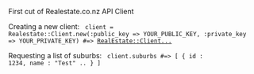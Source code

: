 First cut of Realestate.co.nz API Client

Creating a new client:
<code>
  client = Realestate::Client.new(:public_key => YOUR_PUBLIC_KEY, :private_key => YOUR_PRIVATE_KEY)
  #=> <RealEstate::Client...>
</code>

Requesting a list of suburbs:
<code>
  client.suburbs
  #=> [ { id : 1234, name : "Test" .. } ]
</code>